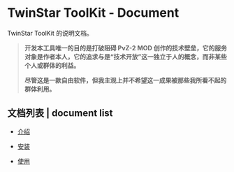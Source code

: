 # TwinStar ToolKit - Document

TwinStar ToolKit 的说明文档。

> **开发本工具唯一的目的是打破阻碍 PvZ-2 MOD 创作的技术壁垒，它的服务对象是作者本人，它的追求与是“技术开放”这一独立于人的概念，而非某些个人或群体的利益。**
> 
> **尽管这是一款自由软件，但我主观上并不希望这一成果被那些我所看不起的群体利用。**

## 文档列表 | document list

* [介绍](./chinese/introduction.md)

* [安装](./chinese/installation.md)

* [使用](./chinese/usage.md)
